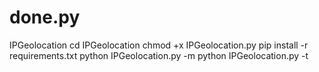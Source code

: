 # done.py
IPGeolocation
cd IPGeolocation
chmod +x IPGeolocation.py
pip install -r requirements.txt
python IPGeolocation.py -m
python IPGeolocation.py -t 
